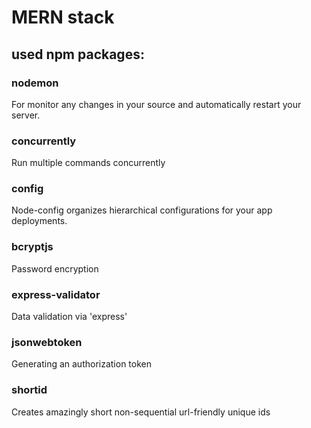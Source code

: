 # MERN stack

## used npm packages:
### nodemon
For monitor any changes in your source and automatically restart your server.

### concurrently
Run multiple commands concurrently

### config
Node-config organizes hierarchical configurations for your app deployments.

### bcryptjs
Password encryption

### express-validator
Data validation via 'express'

### jsonwebtoken
Generating an authorization token

### shortid
Creates amazingly short non-sequential url-friendly unique ids
